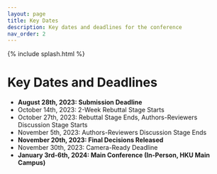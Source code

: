 ```yaml
---
layout: page
title: Key Dates
description: Key dates and deadlines for the conference
nav_order: 2
---
```


{% include splash.html %}

# Key Dates and Deadlines

- **August 28th, 2023: Submission Deadline**
- October 14th, 2023: 2-Week Rebuttal Stage Starts
- October 27th, 2023: Rebuttal Stage Ends, Authors-Reviewers Discussion Stage Starts
- November 5th, 2023: Authors-Reviewers Discussion Stage Ends
- **November 20th, 2023: Final Decisions Released**
- November 30th, 2023: Camera-Ready Deadline
- **January 3rd-6th, 2024: Main Conference (In-Person, HKU Main Campus)**
